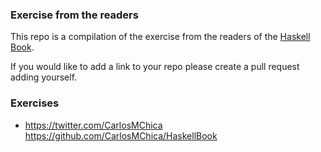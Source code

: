 ### Exercise from the readers

This repo is a compilation of the exercise from the readers of the [Haskell Book](http://haskellbook.com/).

If you would like to add a link to your repo please create a pull request adding yourself.


### Exercises

* <https://twitter.com/CarlosMChica> <https://github.com/CarlosMChica/HaskellBook>

